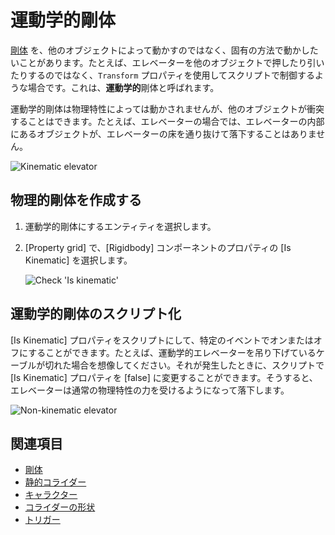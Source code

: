 # 運動学的剛体

[剛体](rigid-bodies.md) を、他のオブジェクトによって動かすのではなく、固有の方法で動かしたいことがあります。たとえば、エレベーターを他のオブジェクトで押したり引いたりするのではなく、`Transform` プロパティを使用してスクリプトで制御するような場合です。これは、**運動学的**剛体と呼ばれます。

運動学的剛体は物理特性によっては動かされませんが、他のオブジェクトが衝突することはできます。たとえば、エレベーターの場合では、エレベーターの内部にあるオブジェクトが、エレベーターの床を通り抜けて落下することはありません。

![Kinematic elevator](media/rigid-bodies-kinematic-elevator.png)

## 物理的剛体を作成する

1. 運動学的剛体にするエンティティを選択します。

2. [Property grid] で、[Rigidbody] コンポーネントのプロパティの [Is Kinematic] を選択します。

    ![Check 'Is kinematic'](media/rigid-bodies-is-kinematic-checkbox.png)

## 運動学的剛体のスクリプト化

[Is Kinematic] プロパティをスクリプトにして、特定のイベントでオンまたはオフにすることができます。たとえば、運動学的エレベーターを吊り下げているケーブルが切れた場合を想像してください。それが発生したときに、スクリプトで [Is Kinematic] プロパティを [false] に変更することができます。そうすると、エレベーターは通常の物理特性の力を受けるようになって落下します。

![Non-kinematic elevator](media/rigid-bodies-non-kinematic-elevator.png)

## 関連項目

* [剛体](rigid-bodies.md)
* [静的コライダー](static-colliders.md)
* [キャラクター](characters.md)
* [コライダーの形状](collider-shapes.md)
* [トリガー](triggers.md)
